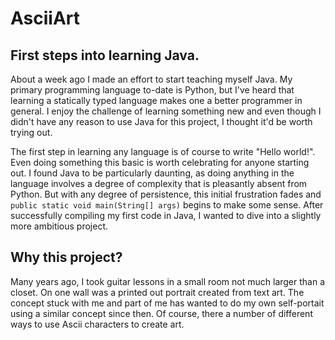<h1> AsciiArt </h1>
<h2> First steps into learning Java.</h2>

<p1> About a week ago I made an effort to start teaching myself Java. My primary programming language to-date is Python, but I've heard that learning a statically typed language makes one a better programmer in general. I enjoy the challenge of learning something new and even though I didn't have any reason to use Java for this project, I thought it'd be worth trying out.  </p1>

<p1> The first step in learning any language is of course to write "Hello world!". Even doing something this basic is worth celebrating for anyone starting out. I found Java to be particularly daunting, as doing anything in the language involves a degree of complexity that is pleasantly absent from Python. But with any degree of persistence, this initial frustration fades and `public static void main(String[] args)` begins to make some sense. After successfully compiling my first code in Java, I wanted to dive into a slightly more ambitious project. </p1>

<h2> Why this project? </h2>

<p1> Many years ago, I took guitar lessons in a small room not much larger than a closet. On one wall was a printed out portrait created from text art. The concept stuck with me and part of me has wanted to do my own self-portait using a similar concept since then. Of course, there a number of different ways to use Ascii characters to create art. </p1>



